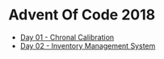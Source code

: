 # Advent Of Code 2018

- [Day 01 - Chronal Calibration](day01-chronal-calibration/src/day01_chronal_calibration/core.clj)
- [Day 02 - Inventory Management System](day02-inventory-management-system/src/day02_inventory_management_system/core.clj)
